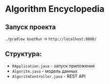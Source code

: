 # Algorithm Encyclopedia

## Запуск проекта
`./gradlew bootRun` → `http://localhost:8080/`

## Структура:
- `RApplication.java` - запуск приложения
- `Algoritm.java` - модель данных
- `AlgoritmController.java` - REST API
